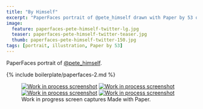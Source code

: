 ```yaml
---
title: "By Himself"
excerpt: "PaperFaces portrait of @pete_himself drawn with Paper by 53 on an iPad."
image: 
  feature: paperfaces-pete-himself-twitter-lg.jpg
  teaser: paperfaces-pete-himself-twitter-teaser.jpg
  thumb: paperfaces-pete-himself-twitter-150.jpg
tags: [portrait, illustration, Paper by 53]
---
```


PaperFaces portrait of [@pete_himself](http://twitter.com/pete_himself).

{% include boilerplate/paperfaces-2.md %}

<figure class="third">
  <a href="{{ site.url }}/assets/images/paperfaces-pete-himself-process-1-lg.jpg"><img src="{{ site.url }}/assets/images/paperfaces-pete-himself-process-1-600.jpg" alt="Work in process screenshot"></a>
  <a href="{{ site.url }}/assets/images/paperfaces-pete-himself-process-2-lg.jpg"><img src="{{ site.url }}/assets/images/paperfaces-pete-himself-process-2-600.jpg" alt="Work in process screenshot"></a>
  <a href="{{ site.url }}/assets/images/paperfaces-pete-himself-process-3-lg.jpg"><img src="{{ site.url }}/assets/images/paperfaces-pete-himself-process-3-600.jpg" alt="Work in process screenshot"></a>
  <a href="{{ site.url }}/assets/images/paperfaces-pete-himself-process-4-lg.jpg"><img src="{{ site.url }}/assets/images/paperfaces-pete-himself-process-4-600.jpg" alt="Work in process screenshot"></a>
  <figcaption>Work in progress screen captures Made with Paper.</figcaption>
</figure>